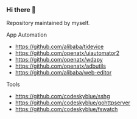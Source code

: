 ### Hi there 👋

Repository maintained by myself.

App Automation
- https://github.com/alibaba/tidevice
- https://github.com/openatx/uiautomator2
- https://github.com/openatx/wdapy
- https://github.com/openatx/adbutils
- https://github.com/alibaba/web-editor

Tools
- https://github.com/codeskyblue/sshg
- https://github.com/codeskyblue/gohttpserver
- https://github.com/codeskyblue/fswatch
  
<!--
**codeskyblue/codeskyblue** is a ✨ _special_ ✨ repository because its `README.md` (this file) appears on your GitHub profile.

Here are some ideas to get you started:

- 🔭 I’m currently working on ...
- 🌱 I’m currently learning ...
- 👯 I’m looking to collaborate on ...
- 🤔 I’m looking for help with ...
- 💬 Ask me about ...
- 📫 How to reach me: ...
- 😄 Pronouns: ...
- ⚡ Fun fact: ...
-->
